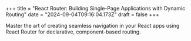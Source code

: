 +++
title = "React Router: Building Single-Page Applications with Dynamic Routing"
date = "2024-09-04T09:16:04.173Z"
draft = false
+++

  Master the art of creating seamless navigation in your React apps using React Router for declarative, component-based routing.
        